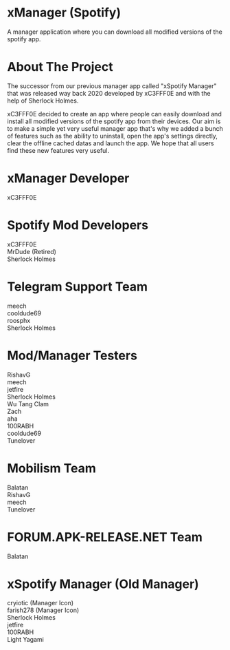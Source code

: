 # xManager (Spotify)

A manager application where you can download all modified versions of the spotify app.

# About The Project

The successor from our previous manager app called "xSpotify Manager" that was released way back 2020 developed by xC3FFF0E and with the help of Sherlock Holmes.

xC3FFF0E decided to create an app where people can easily download and install all modified versions of the spotify app from their devices. Our aim is to make a simple yet very useful manager app that's why we added a bunch of features such as the ability to uninstall, open the app's settings directly, clear the offline cached datas and launch the app. We hope that all users find these new features very useful.

# xManager Developer

xC3FFF0E  

# Spotify Mod Developers  

xC3FFF0E  
MrDude (Retired)  
Sherlock Holmes  

# Telegram Support Team  

meech  
cooldude69  
roosphx  
Sherlock Holmes  

# Mod/Manager Testers  

RishavG  
meech  
jetfire  
Sherlock Holmes  
Wu Tang Clam  
Zach  
aha  
100RABH  
cooldude69  
Tunelover  

# Mobilism Team  

Balatan  
RishavG  
meech  
Tunelover  

# FORUM.APK-RELEASE.NET Team  

Balatan  

# xSpotify Manager (Old Manager)  

cryiotic (Manager Icon)  
farish278 (Manager Icon)  
Sherlock Holmes  
jetfire  
100RABH  
Light Yagami  
